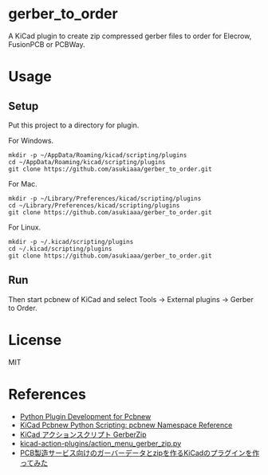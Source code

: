 # gerber_to_order

A KiCad plugin to create zip compressed gerber files to order for Elecrow, FusionPCB or PCBWay.

# Usage

## Setup

Put this project to a directory for plugin.

For Windows.
```
mkdir -p ~/AppData/Roaming/kicad/scripting/plugins
cd ~/AppData/Roaming/kicad/scripting/plugins
git clone https://github.com/asukiaaa/gerber_to_order.git
```

For Mac.
```
mkdir -p ~/Library/Preferences/kicad/scripting/plugins
cd ~/Library/Preferences/kicad/scripting/plugins
git clone https://github.com/asukiaaa/gerber_to_order.git
```


For Linux.
```
mkdir -p ~/.kicad/scripting/plugins
cd ~/.kicad/scripting/plugins
git clone https://github.com/asukiaaa/gerber_to_order.git
```

## Run

Then start pcbnew of KiCad and select Tools -> External plugins -> Gerber to Order.

# License

MIT

# References

- [Python Plugin Development for Pcbnew](http://docs.kicad-pcb.org/doxygen/md_Documentation_development_pcbnew-plugins.html)
- [KiCad Pcbnew Python Scripting: pcbnew Namespace Reference](http://docs.kicad-pcb.org/doxygen-python/namespacepcbnew.html)
- [KiCad アクションスクリプト GerberZip](https://www.g200kg.com/archives/2019/05/kicad-gerberzip.html)
- [kicad-action-plugins/action_menu_gerber_zip.py](https://github.com/g200kg/kicad-action-plugins/blob/master/action_menu_gerber_zip.py)
- [PCB製造サービス向けのガーバーデータとzipを作るKiCadのプラグインを作ってみた](https://asukiaaa.blogspot.com/2019/07/pcbzipkicad.html)
